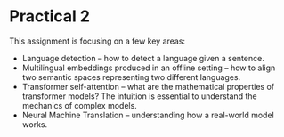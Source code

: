 # Practical 2 

This assignment is focusing on a few key areas:

* Language detection – how to detect a language given a sentence. 
* Multilingual embeddings produced in an offline setting – how to align two semantic 
spaces representing two different languages.
* Transformer self-attention – what are the mathematical properties of transformer 
models? The intuition is essential to understand the mechanics of complex models. 
* Neural Machine Translation – understanding how a real-world model works. 
